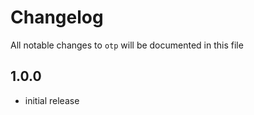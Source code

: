 # Changelog

All notable changes to `otp` will be documented in this file

## 1.0.0

- initial release
